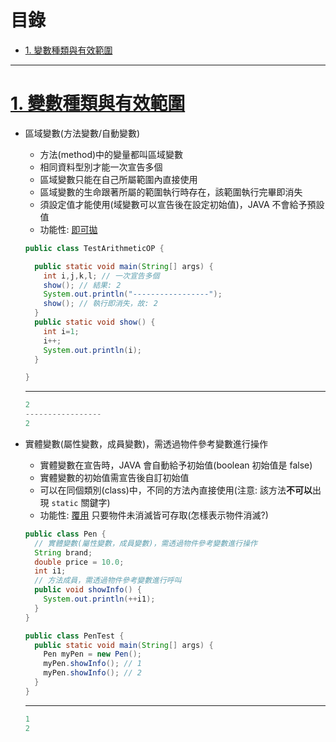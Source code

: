 <h1 id="top">目錄</h1>

- [1. 變數種類與有效範圍](#s1)

---

# <a id="s1" class="md-title" href="#top">1. 變數種類與有效範圍</a>

- 區域變數(方法變數/自動變數)

  - 方法(method)中的變量都叫區域變數
  - 相同資料型別才能一次宣告多個
  - 區域變數只能在自己所屬範圍內直接使用
  - 區域變數的生命跟著所屬的範圍執行時存在，該範圍執行完畢即消失
  - 須設定值才能使用(域變數可以宣告後在設定初始值)，JAVA 不會給予預設值
  - 功能性: [即可拋](#)

  ```java
  public class TestArithmeticOP {

    public static void main(String[] args) {
      int i,j,k,l; // 一次宣告多個
      show(); // 結果: 2
      System.out.println("-----------------");
      show(); // 執行即消失，故: 2
    }
    public static void show() {
      int i=1;
      i++;
      System.out.println(i);
    }

  }
  ```

  ***

  ```cs
  2
  -----------------
  2
  ```

- 實體變數(屬性變數，成員變數)，需透過物件參考變數進行操作

  - 實體變數在宣告時，JAVA 會自動給予初始值(boolean 初始值是 false)
  - 實體變數的初始值需宣告後自訂初始值
  - 可以在同個類別(class)中，不同的方法內直接使用(注意: 該方法**不可以**出現 `static` 關鍵字)
  - 功能性: [覆用](#) 只要物件未消滅皆可存取(怎樣表示物件消滅?)

  ```java
  public class Pen {
    // 實體變數(屬性變數，成員變數)，需透過物件參考變數進行操作
    String brand;
    double price = 10.0;
    int i1;
    // 方法成員，需透過物件參考變數進行呼叫
    public void showInfo() {
      System.out.println(++i1);
    }
  }
  ```

  ```java
  public class PenTest {
    public static void main(String[] args) {
      Pen myPen = new Pen();
      myPen.showInfo(); // 1
      myPen.showInfo(); // 2
    }
  }
  ```

  ***

  ```cs
  1
  2
  ```
